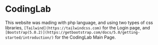 # CodingLab
This website was mading with php language, and using two types of css libraries, `[Tailwind](https://tailwindcss.com)` for the Login page, and `[Bootstrap(5.0.2)](https://getbootstrap.com/docs/5.0/getting-started/introduction/)` for the CodingLab Main Page.
